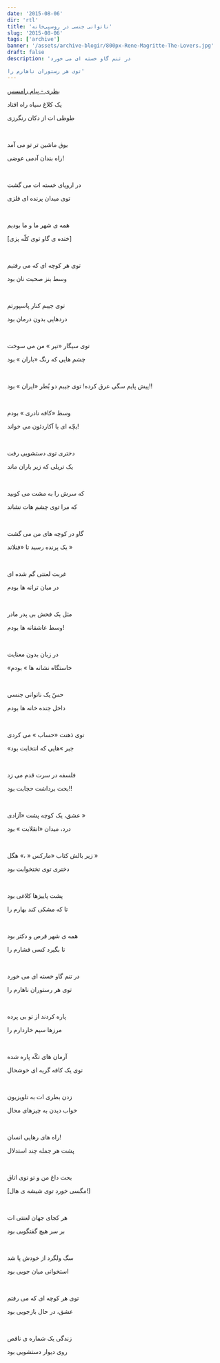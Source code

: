 ```yaml
---
date: '2015-08-06'
dir: 'rtl'
title: 'ناتوانی جنسی در روسپی‌خانه'
slug: '2015-08-06'
tags: ['archive']
banner: '/assets/archive-blogir/800px-Rene-Magritte-The-Lovers.jpg'
draft: false
description: 'در تنم گاو خسته ای می خورد

توی هر رستوران ناهارم را'
---
```


[بطری - پیام رامسس](http://www.irmp3.ir/music/singer_album/5408/%D9%81%D9%88%D9%84-%D8%A2%D9%84%D8%A8%D9%88%D9%85-%D9%87%D8%A7%DB%8C-%DA%A9%D8%A7%D9%85%D9%84-%DB%8C%D8%A7%D8%B3%DB%8C%D9%86-%D8%B5%D9%81%D8%A7%D8%AA%DB%8C%D8%A7%D9%86)

یک کلاغ سیاه راه افتاد

طوطی ات از دکان رنگرزی

<br/>

بوق ماشین تر تو می آمد

راه بندان آدمی عوضی!

<br/>

در اروپای خسته ات می گشت

توی میدان پرنده ای فلزی

<br/>

همه ی شهر ما و ما بودیم

[خنده ی گاو توی کلّه پزی]

<br/>

توی هر کوچه ای که می رفتیم

وسط بنز صحبت نان بود

<br/>

توی جیبم کنار پاسپورتم

دردهایی بدون درمان بود

<br/>

توی سیگار «تیر » من می سوخت

چشم هایی که رنگ «باران » بود

<br/>

پیش پایم سگی عرق کرده!
توی جیبم دو بُطر «ایران » بود!!

<br/>

وسط «کافه نادری » بودم

بچّه ای با آکاردئون می خواند!

<br/>

دختری توی دستشویی رفت

یک تریلی که زیر باران ماند

<br/>

که سرش را به مشت می کوبید

که مرا توی چشم هات نشاند

<br/>

گاو در کوچه های من می گشت

یک پرنده رسید تا «فنلاند »

<br/>

غربت لعنتی گم شده ای

در میان ترانه ها بودم

<br/>

مثل یک فحش بی پدر مادر

وسط عاشقانه ها بودم!

<br/>

در زبان بدون معنایت

«خاستگاه نشانه ها » بودم

<br/>

حسّ یک ناتوانی جنسی

داخل جنده خانه ها بودم

<br/>

توی ذهنت «حساب » می کردی

«جبر »هایی که انتخابت بود

<br/>

فلسفه در سرت قدم می زد

بحث برداشت حجابت بود!!

<br/>

عشق، یک کوچه پشت «آزادی »

درد، میدان «انقلابت » بود

<br/>

زیر بالش کتاب «مارکس « ،» هگل »

دختری توی تختخوابت بود

<br/>

پشت پاییزها کلاغی بود

تا که مشکی کند بهارم را

<br/>

همه ی شهر قرص و دکتر بود

تا بگیرد کسی فشارم را

<br/>

در تنم گاو خسته ای می خورد

توی هر رستوران ناهارم را

<br/>

پاره کردند از تو بی پرده

مرزها سیم خاردارم را

<br/>

آرمان های تکّه پاره شده

توی یک کافه گریه ای خوشحال

<br/>

زدن بطری ات به تلویزیون

خواب دیدن به چیزهای محال

<br/>

راه های رهایی انسان!

پشت هر جمله چند استدلال

<br/>

بحث داغ من و تو توی اتاق

[مگسی خورد توی شیشه ی هال!]

<br/>

هر کجای جهان لعنتی ات

بر سر هیچ گفتگویی بود

<br/>

سگ ولگرد از خودش پا شد

استخوانی میان جویی بود

<br/>

توی هر کوچه ای که می رفتم

عشق، در حال بازجویی بود

<br/>

زندگی یک شماره ی ناقص

روی دیوار دستشویی بود
